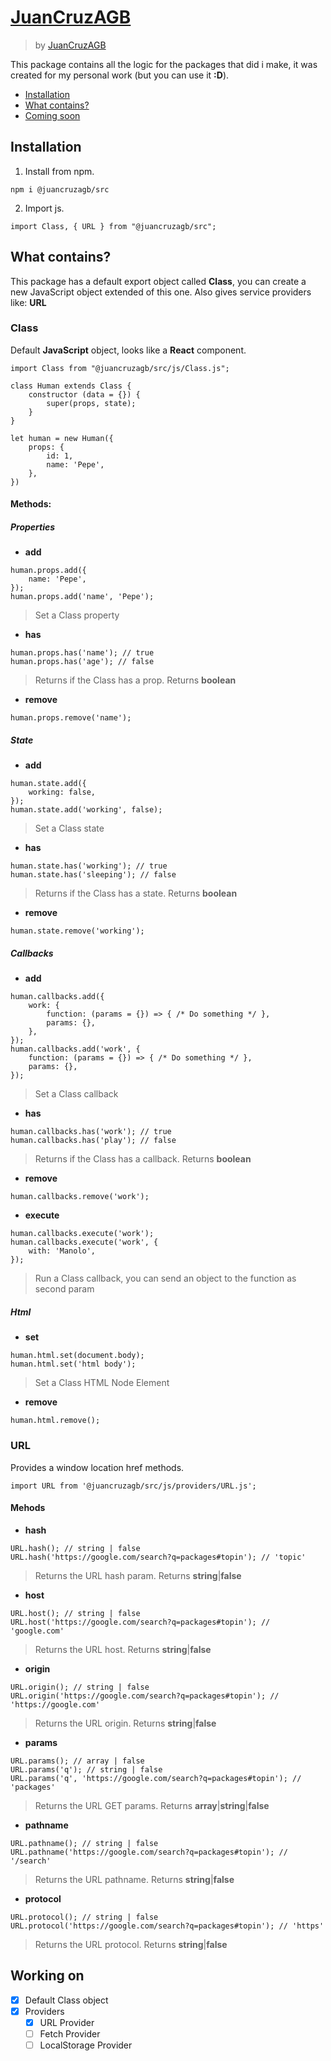 # [JuanCruzAGB](https://www.npmjs.com/package/@juancruzagb/src)
> by [JuanCruzAGB](https://github.com/JuanCruzAGB)

This package contains all the logic for the packages that did i make, it was created for my personal work (but you can use it **:D**).

 - [Installation](#installation)
 - [What contains?](#what-contains)
 - [Coming soon](#working-on)

## Installation
 1. Install from npm.
```
npm i @juancruzagb/src
```
 2. Import js.
```
import Class, { URL } from "@juancruzagb/src";
```

## What contains?
This package has a default export object called **Class**, you can create a new JavaScript object extended of this one.
Also gives service providers like: **URL**

### Class
Default **JavaScript** object, looks like a **React** component.
```
import Class from "@juancruzagb/src/js/Class.js";

class Human extends Class {
    constructor (data = {}) {
        super(props, state);
    }
}

let human = new Human({
    props: {
        id: 1,
        name: 'Pepe',
    },
})
```

#### Methods:

##### Properties
 - **add**
```
human.props.add({
    name: 'Pepe',
});
human.props.add('name', 'Pepe');
```
> Set a Class property

 - **has**
```
human.props.has('name'); // true
human.props.has('age'); // false
```
> Returns if the Class has a prop. Returns **boolean**

 - **remove**
```
human.props.remove('name');
```
##### State
 - **add**
```
human.state.add({
    working: false,
});
human.state.add('working', false);
```
> Set a Class state

 - **has**
```
human.state.has('working'); // true
human.state.has('sleeping'); // false
```
> Returns if the Class has a state. Returns **boolean**

 - **remove**
```
human.state.remove('working');
```

##### Callbacks
 - **add**
```
human.callbacks.add({
    work: {
        function: (params = {}) => { /* Do something */ },
        params: {},
    },
});
human.callbacks.add('work', {
    function: (params = {}) => { /* Do something */ },
    params: {},
});
```
> Set a Class callback

 - **has**
```
human.callbacks.has('work'); // true
human.callbacks.has('play'); // false
```
> Returns if the Class has a callback. Returns **boolean**

 - **remove**
```
human.callbacks.remove('work');
```

 - **execute**
```
human.callbacks.execute('work');
human.callbacks.execute('work', {
    with: 'Manolo',
});
```
> Run a Class callback, you can send an object to the function as second param

##### Html
 - **set**
```
human.html.set(document.body);
human.html.set('html body');
```
> Set a Class HTML Node Element

 - **remove**
```
human.html.remove();
```

### URL
Provides a window location href methods.
```
import URL from '@juancruzagb/src/js/providers/URL.js';
```

#### Mehods

 - **hash**
```
URL.hash(); // string | false
URL.hash('https://google.com/search?q=packages#topin'); // 'topic'
```
> Returns the URL hash param. Returns **string**|**false**

 - **host**
```
URL.host(); // string | false
URL.host('https://google.com/search?q=packages#topin'); // 'google.com'
```
> Returns the URL host. Returns **string**|**false**

 - **origin**
```
URL.origin(); // string | false
URL.origin('https://google.com/search?q=packages#topin'); // 'https://google.com'
```
> Returns the URL origin. Returns **string**|**false**

 - **params**
```
URL.params(); // array | false
URL.params('q'); // string | false
URL.params('q', 'https://google.com/search?q=packages#topin'); // 'packages'
```
> Returns the URL GET params. Returns **array**|**string**|**false**

 - **pathname**
```
URL.pathname(); // string | false
URL.pathname('https://google.com/search?q=packages#topin'); // '/search'
```
> Returns the URL pathname. Returns **string**|**false**

 - **protocol**
```
URL.protocol(); // string | false
URL.protocol('https://google.com/search?q=packages#topin'); // 'https'
```
> Returns the URL protocol. Returns **string**|**false**

## Working on
 - [X] Default Class object
 - [X] Providers
    - [X] URL Provider
    - [ ] Fetch Provider
    - [ ] LocalStorage Provider